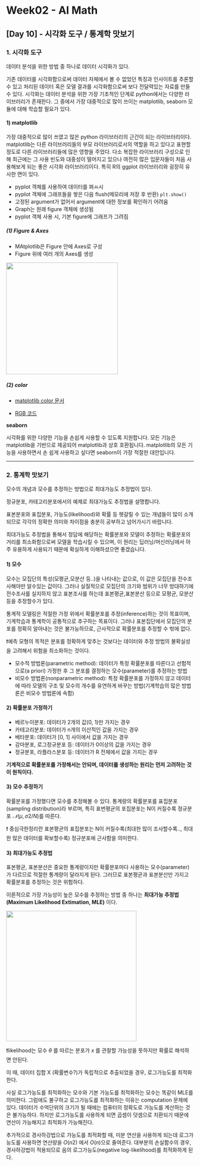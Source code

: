 # Week02 - AI Math

## [Day 10] - 시각화 도구 / 통계학 맛보기

### 1. 시각화 도구

데이터 분석을 위한 방법 중 하나로 데이터 시각화가 있다.

기존 데이터를 시각화함으로써 데이터 자체에서 볼 수 없었던 특징과 인사이트를 추론할 수 있고 처리된 데이터 혹은 모델 결과를 시각화함으로써 보다 전달력있는 자료를 만들 수 있다.
시각화는 데이터 분석을 위한 가장 기초적인 단계로 python에서는 다양한 라이브러리가 존재한다. 그 중에서 가장 대중적으로 많이 쓰이는 matplotlib, seaborn 모듈에 대해 학습할 필요가 있다.

#### 1) **matplotlib**

가장 대중적으로 많이 쓰였고 많은 python 라이브러리의 근간이 되는 라이브러리이다. matplotlib는 다른 라이브러리들의 부모 라이브러리로서의 역할을 하고 있다고 표현할정도로 다른 라이브러리들에 많은 영향을 주었다. 다소 복잡한 라이브러리 구성으로 인해 최근에는 그 사용 빈도와 대중성이 떨어지고 있으나 여전히 많은 입문자들이 처음 사용해보게 되는 좋은 시각화 라이브러리이다. 특히 R의 ggplot 라이브러리와 굉장히 유사한 면이 있다.

  - pyplot 객체를 사용하여 데이터를 펴ㅛ시
  - pyplot 객체에 그래프들을 쌓은 다음 flush(메모리에 저장 후 반환) `plt.show()`
  - 고정된 argument가 없어서 argument에 대한 정보를 확인하기 어려움
  - Graph는 원래 figure 객체에 생성됨
  - pyplot 객체 사용 시, 기본 figure에 그래프가 그려짐

##### (1) Figure & Axes

  - MAtplotlib은 Figure 안에 Axes로 구성
  - Figure 위에 여러 개의 Axes를 생성

<image src = https://user-images.githubusercontent.com/48677363/106230079-124f3600-6232-11eb-8db4-f2c476974319.png width = 300>




##### (2) color

  - [matplotlib color 문서](https://matplotlib.org/3.1.0/gallery/color/named_colors.html)

  - [RGB 코드](https://www.rapidtables.com/web/color/RGB_Color.html)

**seaborn**

시각화를 위한 다양한 기능을 손쉽게 사용할 수 있도록 지원합니다. 모든 기능은 matplotlib을 기반으로 제공되어 matplotlib과 상호 호환됩니다. matplotlib의 모든 기능을 사용하면서 손 쉽게 사용하고 싶다면 seaborn이 가장 적절한 대안입니다.

-----------

### 2. 통계학 맛보기

모수의 개념과 모수를 추정하는 방법으로 최대가능도 추정법이 있다.

정규분포, 카테고리분포에서의 예제로 최대가능도 추정법을 설명합니다.


표본분포와 표집분포, 가능도(likelihood)와 확률 등 헷갈릴 수 있는 개념들이 많이 소개되므로 각각의 정확한 의미와 차이점을 충분히 공부하고 넘어가시기 바랍니다.

최대가능도 추정법을 통해서 정답에 해당하는 확률분포와 모델이 추정하는 확률분포의 거리를 최소화함으로써 모델을 학습시킬 수 있으며, 이 원리는 딥러닝/머신러닝에서 아주 유용하게 사용되기 때문에 확실하게 이해하셨으면 좋겠습니다.


#### 1) 모수

모수는 모집단의 특성(모평균,모분산 등..)을 나타내는 값으로, 이 값은 모집단을 전수조사해야만 알수있는 값이다. 그러나 실질적으로 모집단의 크기와 범위가 너무 방대하기에 전수조사를 실지하지 않고 표본조사를 하는데 표본평균,표본분산 등으로 모평균, 모분산등을 추정할수가 있다.

통계적 모델링은 적절한 가정 위에서 확률분포를 추정(inference)하는 것이 목표이며, 기계학습과 통계학이 공통적으로 추구하는 목표이다.
그러나 표본집단에서 모집단의 분포를 정확히 알아내는 것은 불가능하므로, 근사적으로 확률분포를 추정할 수 밖에 없다.

❗️예측 모형의 목적은 분포를 정확하게 맞추는 것보다는 데이터와 추정 방법의 불확실성을 고려해서 위험을 최소화하는 것이다.
 
  - 모수적 방법론(parametric method): 데이터가 특정 확률분포를 따른다고 선험적으로(a priori) 가정한 후 그 분포를 결정하는 모수(parameter)를 추정하는 방법
  - 비모수 방법론(nonparametric method): 특정 확률분포를 가정하지 않고 데이터에 따라 모델의 구조 및 모수의 개수를 유연하게 바꾸는 방법(기계학습의 많은 방법론은 비모수 방법론에 속함)

#### 2) 확률분포 가정하기

  - 베르누이분포: 데이터가 2개의 값(0, 1)만 가지는 경우
  - 카테고리분포: 데이터가 n개의 이산적인 값을 가지는 경우
  - 베타분포: 데이터가 [0, 1] 사이에서 값을 가지는 경우
  - 감마분포, 로그정규분포 등: 데이터가 0이상의 값을 가지는 경우
  - 정규분포, 라플라스분포 등: 데이터가 R 전체에서 값을 가지는 경우

**기계적으로 확률분포를 가정해서는 안되며, 데이터를 생성하는 원리는 먼저 고려하는 것이 원칙이다.**

#### 3) 모수 추정하기

확률분포를 가정했다면 모수를 추정해볼 수 있다. 통계량의 확률분포를 표집분포(sampling distribution)라 부르며, 특히 표번평균의 포집분포는 N이 커질수록 정규분포 $𝒩(μ, σ2/N)$를 따른다.

❗️ 중심극한정리란 표본평균의 표집분포는 N이 커질수록(최대한 많이 조사할수록.., 최대한 많은 데이터를 확보할수록) 정규분포에 근사함을 의미한다.

#### 3) 최대가능도 추정법

표본평균, 표본분산은 중요한 통계량이지만 확률분포마다 사용하는 모수(parameter)가 다르므로 적절한 통계량이 달라지게 된다. 그러므로 표본평균과 표본분산만 가지고 확률분포를 추정하는 것은 위험하다.

이론적으로 가장 가능성이 높은 모수를 추정하는 방법 중 하나는 **최대가능 추정법(Maximum Likelihood Extimation, MLE)** 이다.

<image src = https://user-images.githubusercontent.com/48677363/106244184-e6da4480-624d-11eb-9d59-38794767063f.png width = 350>

❗️likelihood는 모수 $θ$ 를 따르는 분포가 $x$ 를 관찰할 가능성을 뜻하지만 확률로 해석하면 안된다.

이 때, 데이터 집합 X (확률변수?)가 독립적으로 추출되었을 경우, 로그가능도를 최적화한다.

사실 로그가능도를 최적화하는 모수와 기본 가능도를 최적화하는 모수는 똑같이 MLE를 의미한다. 그럼에도 불구하고 로그가능도를 최적화하는 이유는 computation 문제에 있다.
데이터가 수억단위의 크기가 될 때에는 컴퓨터의 정확도로 가능도를 계산하는 것은 불가능하다. 하지만 로그가능도를 사용하게 되면 곱셈이 덧셈으로 치환되기 때문에 연산이 가능해지고 최적화가 가능해진다.

추가적으로 경사하강법으로 가능도를 최적화할 때, 미분 연산을 사용하게 되는데 로그가능도를 사용하면 연산량을 $O(n2)$ 에서 $O(n)$으로 줄여준다. 대부분의 손실함수의 경우, 경사하강법이 적용되므로 음의 로그가능도(negative log-likelihood)를 최적화하게 된다.

 
